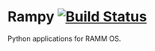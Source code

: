 # Rampy [![Build Status](https://img.shields.io/travis/com/rammdev/rampy/master.svg?style=for-the-badge)](https://travis-ci.com/rammdev/rampy)
Python applications for RAMM OS.
